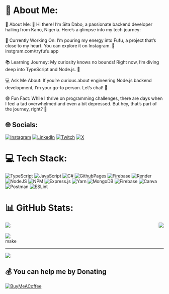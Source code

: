 

# 💫 About Me:
💫 About Me: 👋 Hi there! I’m Sita Dabo, a passionate backend developer hailing from Kano, Nigeria. Here’s a glimpse into my tech journey:<br><br>🌟 Currently Working On: I’m pouring my energy into Fufu, a project that’s close to my heart. You can explore it on Instagram. 📸 instgram.com/tryfufu.app<br><br>📚 Learning Journey: My curiosity knows no bounds! Right now, I’m diving deep into TypeScript and Node.js. 🚀<br><br>💻 Ask Me About: If you’re curious about engineering Node.js backend development, I’m your go-to person. Let’s chat! 💬<br><br>😄 Fun Fact: While I thrive on programming challenges, there are days when I feel a tad overwhelmed and even a bit depressed. But hey, that’s part of the journey, right? 🌈


## 🌐 Socials:
[![Instagram](https://img.shields.io/badge/Instagram-%23E4405F.svg?logo=Instagram&logoColor=white)](https://instagram.com/OBAD0X) [![LinkedIn](https://img.shields.io/badge/LinkedIn-%230077B5.svg?logo=linkedin&logoColor=white)](https://linkedin.com/in/https://www.linkedin.com/in/sita-dabo-643555243/?lipi=urn%3Ali%3Apage%3Ad_flagship3_feed%3B1q0gvINASASmIUw0A%2F7X%2Fw%3D%3D) [![Twitch](https://img.shields.io/badge/Twitch-%239146FF.svg?logo=Twitch&logoColor=white)](https://twitch.tv/OBAD0X) [![X](https://img.shields.io/badge/X-black.svg?logo=X&logoColor=white)](https://x.com/OBAD0X) 

# 💻 Tech Stack:
![TypeScript](https://img.shields.io/badge/typescript-%23007ACC.svg?style=plastic&logo=typescript&logoColor=white) ![JavaScript](https://img.shields.io/badge/javascript-%23323330.svg?style=plastic&logo=javascript&logoColor=%23F7DF1E) ![C#](https://img.shields.io/badge/c%23-%23239120.svg?style=plastic&logo=csharp&logoColor=white) ![GithubPages](https://img.shields.io/badge/github%20pages-121013?style=plastic&logo=github&logoColor=white) ![Firebase](https://img.shields.io/badge/firebase-%23039BE5.svg?style=plastic&logo=firebase) ![Render](https://img.shields.io/badge/Render-%46E3B7.svg?style=plastic&logo=render&logoColor=white) ![NodeJS](https://img.shields.io/badge/node.js-6DA55F?style=plastic&logo=node.js&logoColor=white) ![NPM](https://img.shields.io/badge/NPM-%23CB3837.svg?style=plastic&logo=npm&logoColor=white) ![Express.js](https://img.shields.io/badge/express.js-%23404d59.svg?style=plastic&logo=express&logoColor=%2361DAFB) ![Yarn](https://img.shields.io/badge/yarn-%232C8EBB.svg?style=plastic&logo=yarn&logoColor=white) ![MongoDB](https://img.shields.io/badge/MongoDB-%234ea94b.svg?style=plastic&logo=mongodb&logoColor=white) ![Firebase](https://img.shields.io/badge/Firebase-039BE5?style=plastic&logo=Firebase&logoColor=white) ![Canva](https://img.shields.io/badge/Canva-%2300C4CC.svg?style=plastic&logo=Canva&logoColor=white) ![Postman](https://img.shields.io/badge/Postman-FF6C37?style=plastic&logo=postman&logoColor=white) ![ESLint](https://img.shields.io/badge/ESLint-4B3263?style=plastic&logo=eslint&logoColor=white)

# 📊 GitHub Stats:
<div>
  <img align="left" src="https://github-readme-stats.vercel.app/api?username=OBad0x&theme=dark&hide_border=true&include_all_commits=false&count_private=false" />
   <img align="right" src="https://github-readme-stats.vercel.app/api/top-langs/?username=OBad0x&theme=dark&hide_border=true&include_all_commits=false&count_private=false&layout=compact" />
 
</div>
<br clear="both"/>
<br/>
<div>
  <img src="https://github-readme-streak-stats.herokuapp.com/?user=OBad0x&theme=dark&hide_border=true" />
</div>
make

---
[![](https://visitcount.itsvg.in/api?id=OBad0x&icon=0&color=0)](https://visitcount.itsvg.in)

## 💰 You can help me by Donating
[![BuyMeACoffee](https://img.shields.io/badge/Buy%20Me%20a%20Coffee-ffdd00?style=for-the-badge&logo=buy-me-a-coffee&logoColor=black)](https://buymeacoffee.com/https://www.buymeacoffee.com/Engnrobad) 
  
<!-- Proudly created with GPRM ( https://gprm.itsvg.in ) -->
